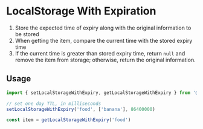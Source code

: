 # LocalStorage With Expiration

1. Store the expected time of expiry along with the original information to be stored
2. When getting the item, compare the current time with the stored expiry time
3. If the current time is greater than stored expiry time, return `null` and remove the item from storage; otherwise, return the original information.

## Usage

```jsx
import { setLocalStorageWithExpiry, getLocalStorageWithExpiry } from '@sainsburys-tech/boltui-utils'

// set one day TTL, in milliseconds
setLocalStorageWithExpiry('food', ['banana'], 86400000)

const item = getLocalStorageWithExpiry('food')
```
